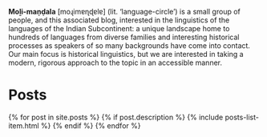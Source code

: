 ---
---

**Moḻi-maṇḍala** [moɻimɐɳɖɐlɐ] (lit. ‘language-circle’) is a small group of people, and this associated blog, interested in the linguistics of the languages of the Indian Subcontinent: a unique landscape home to hundreds of languages from diverse families and interesting historical processes as speakers of so many backgrounds have come into contact. Our main focus is historical linguistics, but we are interested in taking a modern, rigorous approach to the topic in an accessible manner.

# Posts

{% for post in site.posts %}
{% if post.description %}
{% include posts-list-item.html %}
{% endif %}
{% endfor %}